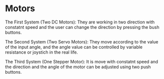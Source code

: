 # Motors

The First System (Two DC Motors): They are working in two direction with constatnt speed and the user can change the direction by pressing the bush buttons.

The Second System (Two Servo Motors): They move according to the value of the input angle, and the angle value can be controlled by variable resistance or joystich in the real life.

The Third System (One Stepper Motor): It is move with constatnt speed and the direction and the angle of the motor can be adjusted using two push buttons.
